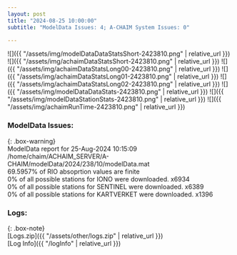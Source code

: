 ```yaml
---
layout: post
title: "2024-08-25 10:00:00"
subtitle: "ModelData Issues: 4; A-CHAIM System Issues: 0"

---
```


![]({{ "/assets/img/modelDataDataStatsShort-2423810.png" | relative_url }})
![]({{ "/assets/img/achaimDataStatsShort-2423810.png" | relative_url }})
![]({{ "/assets/img/achaimDataStatsLong00-2423810.png" | relative_url }})
![]({{ "/assets/img/achaimDataStatsLong01-2423810.png" | relative_url }})
![]({{ "/assets/img/achaimDataStatsLong02-2423810.png" | relative_url }})
![]({{ "/assets/img/modelDataDataStats-2423810.png" | relative_url }})
![]({{ "/assets/img/modelDataStationStats-2423810.png" | relative_url }})
![]({{ "/assets/img/achaimRunTime-2423810.png" | relative_url }})


### ModelData Issues:  
  
{: .box-warning}  
 ModelData report for 25-Aug-2024 10:15:09   
 /home/chaim/ACHAIM_SERVER/A-CHAIM/modelData/2024/238/10/modelData.mat   
 69.5957% of RIO absoprtion values are finite   
 0% of all possible stations for IONO were downloaded. x6934   
 0% of all possible stations for SENTINEL were downloaded. x6389   
 0% of all possible stations for KARTVERKET were downloaded. x1396   
  


### Logs:  
  
{: .box-note}  
[Logs.zip]({{ "/assets/other/logs.zip" | relative_url }})  
[Log Info]({{ "/logInfo" | relative_url }})  
